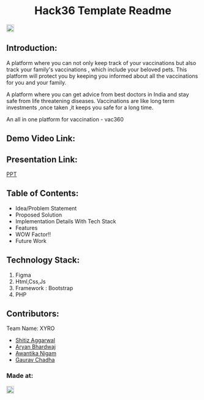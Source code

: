 <h1 align="center">Hack36 Template Readme</h1>
<p align="center">
</p>

<a href="https://hack36.com"> <img src="http://bit.ly/BuiltAtHack36" height=20px> </a>


## Introduction:
  A platform where you can not only keep track of your vaccinations but also track your family's vaccinations , which include your beloved pets. This platform will protect you by keeping you informed about all the vaccinations for you and your family.

A platform where you can get advice from best doctors in India and stay safe from life threatening diseases. Vaccinations are like long term investments ,once taken ,it keeps you safe for a long time. 

An all in one platform for vaccination - vac360 
  
## Demo Video Link:
  <a href=""></a>
  
## Presentation Link:
  <a href="https://drive.google.com/file/d/1C1YoSZFFYJvuZkJj4esn9_WxjTC_6zHR/view?usp=sharing"> PPT </a>
  
  
## Table of Contents:
- Idea/Problem Statement
- Proposed Solution
- Implementation Details With Tech Stack
- Features
- WOW Factor!!
- Future Work

## Technology Stack:
  1) Figma
  2) Html,Css,Js
  3) Framework : Bootstrap
  4) PHP
  

## Contributors:

Team Name: XYRO

* [Shitiz Aggarwal](https://github.com/SHITIZ-AGGARWAL)
* [Aryan Bhardwaj](https://github.com/weebo-ary)
* [Awantika Nigam](https://github.com/awantika10)
* [Gaurav Chadha](https://github.com/Chadha93)


### Made at:
<a href="https://hack36.com"> <img src="http://bit.ly/BuiltAtHack36" height=20px> </a>

